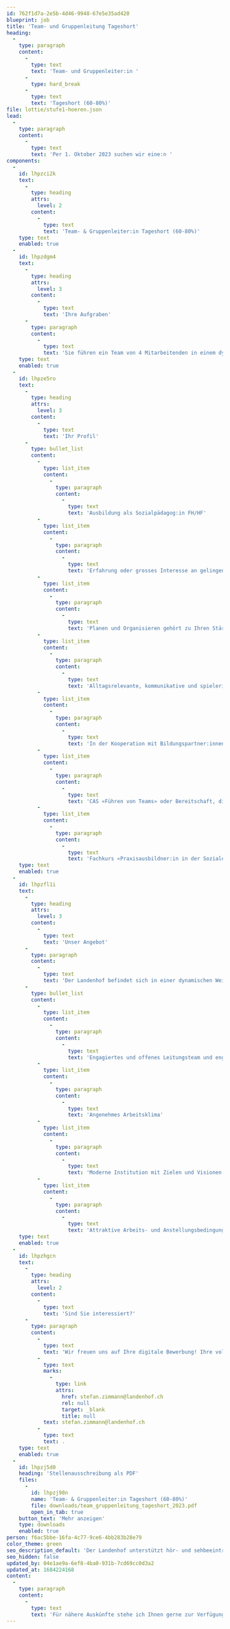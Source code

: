 ```yaml
---
id: 762f1d7a-2e5b-4d46-9948-67e5e35ad420
blueprint: job
title: 'Team- und Gruppenleitung Tageshort'
heading:
  -
    type: paragraph
    content:
      -
        type: text
        text: 'Team- und Gruppenleiter:in '
      -
        type: hard_break
      -
        type: text
        text: 'Tageshort (60-80%)'
file: lottie/stufe1-hoeren.json
lead:
  -
    type: paragraph
    content:
      -
        type: text
        text: 'Per 1. Oktober 2023 suchen wir eine:n '
components:
  -
    id: lhpzci2k
    text:
      -
        type: heading
        attrs:
          level: 2
        content:
          -
            type: text
            text: 'Team- & Gruppenleiter:in Tageshort (60-80%)'
    type: text
    enabled: true
  -
    id: lhpzdgm4
    text:
      -
        type: heading
        attrs:
          level: 3
        content:
          -
            type: text
            text: 'Ihre Aufgraben'
      -
        type: paragraph
        content:
          -
            type: text
            text: 'Sie führen ein Team von 4 Mitarbeitenden in einem dynamischen heilpädagogischen Umfeld. In Ihrem Verantwortungsbereich werden rund 30 Schüler:innen mit Hörbeeinträchtigung im Tagesschulsetting unterstützt und betreut.'
    type: text
    enabled: true
  -
    id: lhpze5ro
    text:
      -
        type: heading
        attrs:
          level: 3
        content:
          -
            type: text
            text: 'Ihr Profil'
      -
        type: bullet_list
        content:
          -
            type: list_item
            content:
              -
                type: paragraph
                content:
                  -
                    type: text
                    text: 'Ausbildung als Sozialpädagog:in FH/HF'
          -
            type: list_item
            content:
              -
                type: paragraph
                content:
                  -
                    type: text
                    text: 'Erfahrung oder grosses Interesse an gelingender Kommunikation in der Arbeit mit hörbeeinträchtigten Kindern und Jugendlichen'
          -
            type: list_item
            content:
              -
                type: paragraph
                content:
                  -
                    type: text
                    text: 'Planen und Organisieren gehört zu Ihren Stärken'
          -
            type: list_item
            content:
              -
                type: paragraph
                content:
                  -
                    type: text
                    text: 'Alltagsrelevante, kommunikative und spielerische Gefässe ermöglichen es Ihnen, aktiv Beziehungen zu gestalten'
          -
            type: list_item
            content:
              -
                type: paragraph
                content:
                  -
                    type: text
                    text: 'In der Kooperation mit Bildungspartner:innen und Eltern überzeugen Sie mit Ihren kommunikativen Fähigkeiten'
          -
            type: list_item
            content:
              -
                type: paragraph
                content:
                  -
                    type: text
                    text: 'CAS «Führen von Teams» oder Bereitschaft, diesen zu absolvieren'
          -
            type: list_item
            content:
              -
                type: paragraph
                content:
                  -
                    type: text
                    text: 'Fachkurs «Praxisausbildner:in in der Sozialen Arbeit» oder Bereitschaft, diesen zu absolvieren'
    type: text
    enabled: true
  -
    id: lhpzfl1i
    text:
      -
        type: heading
        attrs:
          level: 3
        content:
          -
            type: text
            text: 'Unser Angebot'
      -
        type: paragraph
        content:
          -
            type: text
            text: 'Der Landenhof befindet sich in einer dynamischen Weiterentwicklung. Die Zusammenarbeit ist durch gegenseitige Wertschätzung, offene Kommunikation und interdisziplinäres Denken geprägt. Ein partizipativer Führungsstil fördert kompetentes und verantwortungsbewusstes Handeln.'
      -
        type: bullet_list
        content:
          -
            type: list_item
            content:
              -
                type: paragraph
                content:
                  -
                    type: text
                    text: 'Engagiertes und offenes Leitungsteam und engagierte und motivierte Mitarbeitende'
          -
            type: list_item
            content:
              -
                type: paragraph
                content:
                  -
                    type: text
                    text: 'Angenehmes Arbeitsklima'
          -
            type: list_item
            content:
              -
                type: paragraph
                content:
                  -
                    type: text
                    text: 'Moderne Institution mit Zielen und Visionen'
          -
            type: list_item
            content:
              -
                type: paragraph
                content:
                  -
                    type: text
                    text: 'Attraktive Arbeits- und Anstellungsbedingungen und eine sorgfältige Einführung'
    type: text
    enabled: true
  -
    id: lhpzhgcn
    text:
      -
        type: heading
        attrs:
          level: 2
        content:
          -
            type: text
            text: 'Sind Sie interessiert?'
      -
        type: paragraph
        content:
          -
            type: text
            text: 'Wir freuen uns auf Ihre digitale Bewerbung! Ihre vollständigen Bewerbungsunterlagen schicken Sie bitte per E-Mail an Stefan Zimmann, Leiter Sozialpädagogik, '
          -
            type: text
            marks:
              -
                type: link
                attrs:
                  href: stefan.zimmann@landenhof.ch
                  rel: null
                  target: _blank
                  title: null
            text: stefan.zimmann@landenhof.ch
          -
            type: text
            text: .
    type: text
    enabled: true
  -
    id: lhpzj5d0
    heading: 'Stellenausschreibung als PDF'
    files:
      -
        id: lhpzj98n
        name: 'Team- & Gruppenleiter:in Tageshort (60-80%)'
        file: downloads/team_gruppenleitung_tageshort_2023.pdf
        open_in_tab: true
    button_text: 'Mehr anzeigen'
    type: downloads
    enabled: true
person: f6ac5bbe-16fa-4c77-9ce6-4bb283b28e79
color_theme: green
seo_description_default: 'Der Landenhof unterstützt hör- und sehbeeinträchtigte Kinder & Jugendliche in ihrem selbstbestimmten Leben durch Förderung ihrer Fähigkeiten & Entwicklung'
seo_hidden: false
updated_by: 04e1ae9a-6ef8-4ba0-931b-7cd69cc0d3a2
updated_at: 1684224168
content:
  -
    type: paragraph
    content:
      -
        type: text
        text: 'Für nähere Auskünfte stehe ich Ihnen gerne zur Verfügung. '
---
```

